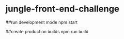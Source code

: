 # jungle-front-end-challenge

##run development mode
npm start

##create production builds
npm run build

